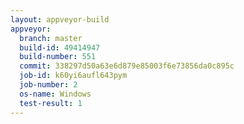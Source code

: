 ```yaml
---
layout: appveyor-build
appveyor:
  branch: master
  build-id: 49414947
  build-number: 551
  commit: 338297d50a63e6d879e85003f6e73856da0c895c
  job-id: k60yi6aufl643pym
  job-number: 2
  os-name: Windows
  test-result: 1
---
```

